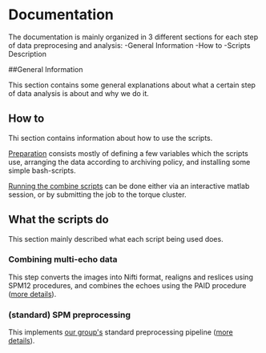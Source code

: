# Documentation

The documentation is mainly organized in 3 different sections for each step of data preprocesing and analysis:
-General Information
-How to
-Scripts Description

##General Information

This section contains some general explanations about what a certain step of data analysis is about and why we do it.

## How to

Thi section contains information about how to use the scripts.

[Preparation](pages/preparations.md) consists mostly of defining a few variables which the scripts use, arranging the data according to archiving policy, and installing some simple bash-scripts.

[Running the combine scripts](pages/running_combine.md) can be done either via an interactive matlab session, or by submitting the job to the torque cluster.

## What the scripts do

This section mainly described what each script being used does.

### Combining multi-echo data

This step converts the images into Nifti format, realigns and reslices using SPM12 procedures, and combines the echoes using the PAID procedure ([more details](pages/combining.md)).


### (standard) SPM preprocessing
This implements [our group's](http://www.decisionneurosciencelab.com) standard preprocessing pipeline ([more details](pages/preprocessing.md)). 

